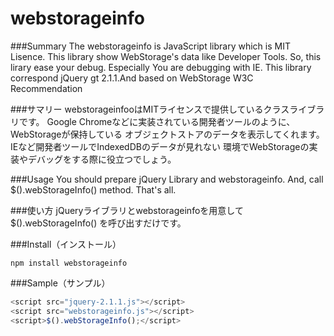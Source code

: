 ﻿webstorageinfo
==============

###Summary
The webstorageinfo is JavaScript library which is MIT Lisence.
This library show WebStorage's data like Developer Tools.
So, this lirary ease your debug. Especially You are debugging with IE.
This library correspond jQuery gt 2.1.1.And based on WebStorage W3C Recommendation

###サマリー
webstorageinfooはMITライセンスで提供しているクラスライブラリです。
Google Chromeなどに実装されている開発者ツールのように、WebStorageが保持している
オブジェクトストアのデータを表示してくれます。IEなど開発者ツールでIndexedDBのデータが見れない
環境でWebStorageの実装やデバッグをする際に役立つでしょう。

###Usage
You should prepare jQuery Library and webstorageinfo.
And, call $().webStorageInfo() method.
That's  all.

###使い方
jQueryライブラリとwebstorageinfoを用意して
$().webStorageInfo() を呼び出すだけです。

###Install（インストール）

```
npm install webstorageinfo
```

###Sample（サンプル）

```javascript
<script src="jquery-2.1.1.js"></script>
<script src="webstorageinfo.js"></script>
<script>$().webStorageInfo();</script>
```